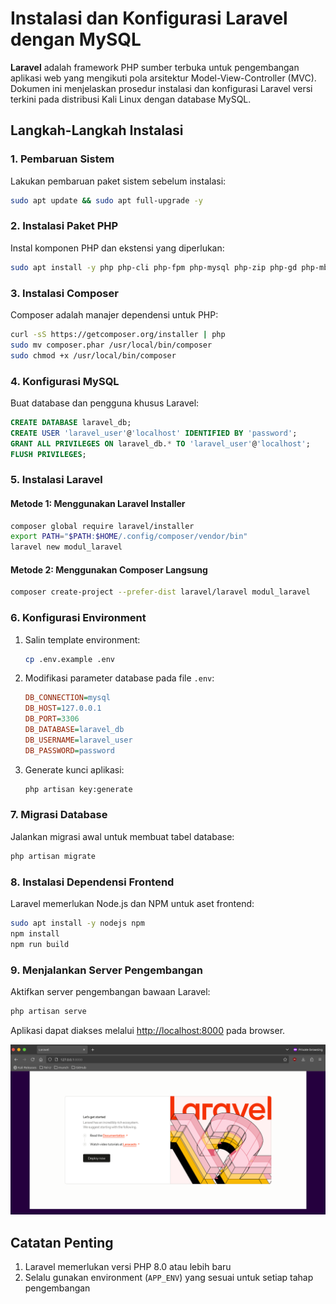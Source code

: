 # Instalasi dan Konfigurasi Laravel dengan MySQL

**Laravel** adalah framework PHP sumber terbuka untuk pengembangan aplikasi web yang mengikuti pola arsitektur Model-View-Controller (MVC). Dokumen ini menjelaskan prosedur instalasi dan konfigurasi Laravel versi terkini pada distribusi Kali Linux dengan database MySQL.

## Langkah-Langkah Instalasi

### 1. Pembaruan Sistem
Lakukan pembaruan paket sistem sebelum instalasi:
```bash
sudo apt update && sudo apt full-upgrade -y
```

### 2. Instalasi Paket PHP
Instal komponen PHP dan ekstensi yang diperlukan:
```bash
sudo apt install -y php php-cli php-fpm php-mysql php-zip php-gd php-mbstring php-curl php-xml php-bcmath
```

### 3. Instalasi Composer
Composer adalah manajer dependensi untuk PHP:
```bash
curl -sS https://getcomposer.org/installer | php
sudo mv composer.phar /usr/local/bin/composer
sudo chmod +x /usr/local/bin/composer
```

### 4. Konfigurasi MySQL
Buat database dan pengguna khusus Laravel:
```sql
CREATE DATABASE laravel_db;
CREATE USER 'laravel_user'@'localhost' IDENTIFIED BY 'password';
GRANT ALL PRIVILEGES ON laravel_db.* TO 'laravel_user'@'localhost';
FLUSH PRIVILEGES;
```

### 5. Instalasi Laravel
#### Metode 1: Menggunakan Laravel Installer
```bash
composer global require laravel/installer
export PATH="$PATH:$HOME/.config/composer/vendor/bin"
laravel new modul_laravel
```

#### Metode 2: Menggunakan Composer Langsung
```bash
composer create-project --prefer-dist laravel/laravel modul_laravel
```

### 6. Konfigurasi Environment
1. Salin template environment:
    ```bash
    cp .env.example .env
    ```

2. Modifikasi parameter database pada file `.env`:
    ```ini
    DB_CONNECTION=mysql
    DB_HOST=127.0.0.1
    DB_PORT=3306
    DB_DATABASE=laravel_db
    DB_USERNAME=laravel_user
    DB_PASSWORD=password
    ```

3. Generate kunci aplikasi:
    ```bash
    php artisan key:generate
    ```

### 7. Migrasi Database
Jalankan migrasi awal untuk membuat tabel database:
```bash
php artisan migrate
```

### 8. Instalasi Dependensi Frontend
Laravel memerlukan Node.js dan NPM untuk aset frontend:
```bash
sudo apt install -y nodejs npm
npm install
npm run build
```

### 9. Menjalankan Server Pengembangan
Aktifkan server pengembangan bawaan Laravel:
```bash
php artisan serve
```
Aplikasi dapat diakses melalui [http://localhost:8000](http://localhost:8000) pada browser.

![Laravel](/modul_9/img/laravel.png)

## Catatan Penting
1. Laravel memerlukan versi PHP 8.0 atau lebih baru
2. Selalu gunakan environment (`APP_ENV`) yang sesuai untuk setiap tahap pengembangan